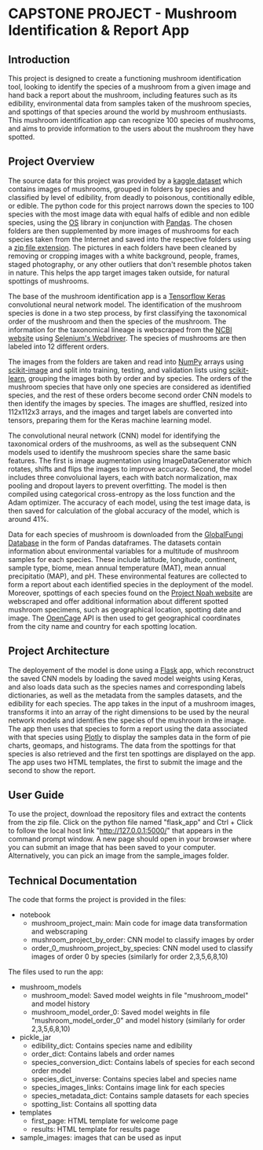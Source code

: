 # CAPSTONE PROJECT - Mushroom Identification & Report App


## Introduction
This project is designed to create a functioning mushroom identification tool, looking to identify the species of a mushroom from a given image and hand back a report about the mushroom, including features such as its edibility, environmental data from samples taken of the mushroom species, and spottings of that species around the world by mushroom enthusiasts. This mushroom identification app can recognize 100 species of mushrooms, and aims to provide information to the users about the mushroom they have spotted.

## Project Overview
The source data for this project was provided by a [kaggle dataset](https://www.kaggle.com/datasets/derekkunowilliams/mushrooms) which contains images of mushrooms, grouped in folders by species and classified by level of edibility, from deadly to poisonous, contitionally edible, or edible. The python code for this project narrows down the species to 100 species with the most image data with equal halfs of edible and non edible species, using the [OS](https://docs.python.org/3/library/os.html) library in conjunction with [Pandas](https://pandas.pydata.org/). The chosen folders are then supplemented by more images of mushrooms for each species taken from the Internet and saved into the respective folders using a [zip file extension](https://download-all-images.mobilefirst.me/). The pictures in each folders have been cleaned by removing or cropping images with a white background, people, frames, staged photography, or any other outliers that don't resemble photos taken in nature. This helps the app target images taken outside, for natural spottings of mushrooms. 

The base of the mushroom identification app is a [Tensorflow Keras](https://keras.io/) convolutional neural network model. The identification of the mushroom species is done in a two step process, by first classifying the taxonomical order of the mushroom and then the species of the mushroom. The information for the taxonomical lineage is webscraped from the [NCBI website](https://www.ncbi.nlm.nih.gov/Taxonomy/Browser/wwwtax.cgi) using [Selenium's Webdriver](https://www.selenium.dev/documentation/webdriver/). The species of mushrooms are then labeled into 12 different orders.

The images from the folders are taken and read into [NumPy](https://numpy.org/doc/) arrays using [scikit-image](https://scikit-image.org/docs/stable/api/skimage.html) and split into training, testing, and validation lists using [scikit-learn](https://scikit-learn.org/stable/index.html), grouping the images both by order and by species. The orders of the mushroom species that have only one species are considered as identified species, and the rest of these orders become second order CNN models to then identify the images by species. The images are shuffled, resized into 112x112x3 arrays, and the images and target labels are converted into tensors, preparing them for the Keras machine learning model.

The convolutional neural network (CNN) model for identifying the taxonomical orders of the mushrooms, as well as the subsequent CNN models used to identify the mushroom species share the same basic features. The first is image augmentation using ImageDataGenerator which rotates, shifts and flips the images to improve accuracy. Second, the model includes three convoluional layers, each with batch normalization, max pooling and dropout layers to prevent overfitting. The model is then compiled using categorical cross-entropy as the loss function and the Adam optimizer. The accuracy of each model, using the test image data, is then saved for calculation of the global accuracy of the model, which is around 41%.

Data for each species of mushroom is downloaded from the [GlobalFungi Database](https://globalfungi.com/) in the form of Pandas dataframes. The datasets contain information about environmental variables for a multitude of mushroom samples for each species. These include latitude, longitude, continent, sample type, biome, mean annual temperature (MAT), mean annual precipitatio (MAP), and pH. These environmental features are collected to form a report about each identified species in the deployment of the model. Moreover, spottings of each species found on the [Project Noah website](https://www.projectnoah.org) are webscraped and offer additional information about different spotted mushroom specimens, such as geographical location, spotting date and image. The [OpenCage](https://opencagedata.com/) API is then used to get geographical coordinates from the city name and country for each spotting location.

## Project Architecture
The deployement of the model is done using a [Flask](https://flask.palletsprojects.com/en/2.1.x/) app, which reconstruct the saved CNN models by loading the saved model weights using Keras, and also loads data such as the species names and corresponding labels dictionaries, as well as the metadata from the samples datasets, and the edibility for each species. The app takes in the input of a mushroom images, transforms it into an array of the right dimensions to be used by the neural network models and identifies the species of the mushroom in the image. The app then uses that species to form a report using the data associated with that species using [Plotly](https://plotly.com/python-api-reference/index.html) to display the samples data in the form of pie charts, geomaps, and histograms. The data from the spottings for that species is also retrieved and the first ten spottings are displayed on the app. The app uses two HTML templates, the first to submit the image and the second to show the report.

## User Guide
To use the project, download the repository files and extract the contents from the zip file. Click on the python file named "flask_app" and Ctrl + Click to follow the local host link "http://127.0.0.1:5000/" that appears in the command prompt window. A new page should open in your browser where you can submit an image that has been saved to your computer. Alternatively, you can pick an image from the sample_images folder.

## Technical Documentation
The code that forms the project is provided in the files:
- notebook
    - mushroom_project_main: Main code for image data transformation and webscraping
    - mushroom_project_by_order: CNN model to classify images by order
    - order_0_mushroom_project_by_species: CNN model used to classify images of order 0 by species (similarly for order 2,3,5,6,8,10)

The files used to run the app:
- mushroom_models
    - mushroom_model: Saved model weights in file "mushroom_model" and model history
    - mushroom_model_order_0: Saved model weights in file "mushroom_model_order_0" and model history (similarly for order 2,3,5,6,8,10)
- pickle_jar
    - edibility_dict: Contains species name and edibility
    - order_dict: Contains labels and order names
    - species_conversion_dict: Contains labels of species for each second order model
    - species_dict_inverse: Contains species label and species name
    - species_images_links: Contains image link for each species
    - species_metadata_dict: Contains sample datasets for each species
    - spotting_list: Contains all spotting data
- templates
    - first_page: HTML template for welcome page
    - results: HTML template for results page
- sample_images: images that can be used as input
